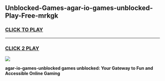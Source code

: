 
## Unblocked-Games-agar-io-games-unblocked-Play-Free-mrkgk
<h3>
<a href="https://premium76.site?title=agar-io-games-unblocked&ref=18A1">CLICK TO PLAY</a></h3>
<hr>

<h3>
<a href="https://premium76.site?title=agar-io-games-unblocked&ref=18A1">CLICK 2 PLAY</a>
  
</h3>

<a href="https://premium76.site?title=agar-io-games-unblocked&ref=18A1"><img src="https://clearcache.store/games.png"></a>


**agar-io-games-unblocked games unblocked: Your Gateway to Fun and Accessible Online Gaming**

